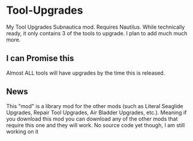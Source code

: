 # Tool-Upgrades
My Tool Upgrades Subnautica mod. Requires Nautilus. While technically ready, it only contains 3 of the tools to upgrade. I plan to add much much more.
## I can Promise this
Almost ALL tools will have upgrades by the time this is released.
## News
This "mod" is a library mod for the other mods (such as Literal Seaglide Upgrades, Repair Tool Upgrades, Air Bladder Upgrades, etc.). Meaning if you download this mod you can download any of the other mods that require this one and they will work. No source code yet though, I am still working on it
